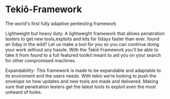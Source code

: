 # Tekiō-Framework
The world's first fully adaptive pentesting framework 

Lightweight but heavy duty. A lightweight framework that allows penatration testers to get new tools,exploits and kits for 0days faster than ever. found an 0day in the wild? Let us make a tool for you so you can continue doing your work without any hassle. With the Tekiō Framework you'll be able to take it from found to a full featured toolkit meant to aid you on your search for other compromised machines.

Expandability- This framework is made to be expandable and adaptable to its enviroment and the users needs. With tekio we’re looking to push the envelope on how updates and new tools are made and delivered. Making sure that penetration testers get the latest tools to exploit even the most unheard of holes.  
